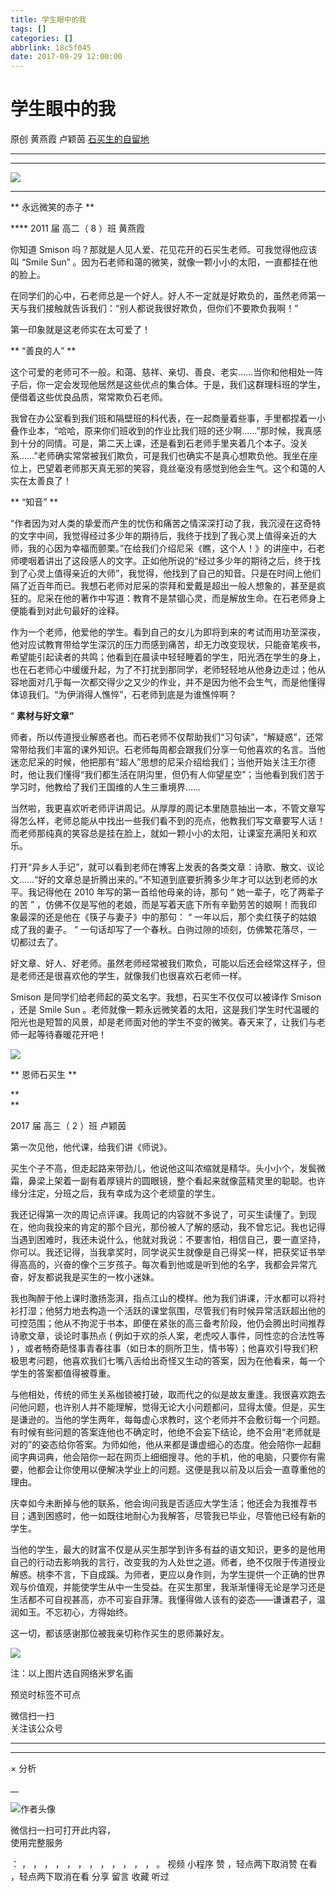 ```yaml
---
title: 学生眼中的我
tags: []
categories: []
abbrlink: 18c5f045
date: 2017-09-29 12:00:00
---
```


#  学生眼中的我

原创  黄燕霞 卢颖茵  [ 石买生的自留地 ](javascript:void\(0\);)

__ _ _ _ _

** **

![](20170929学生眼中的我/img1.jpg)

** **  

** 永远微笑的赤子  **

**** 2011  届  高二（  8  ）班  黄燕霞

你知道  Smison  吗？那就是人见人爱、花见花开的石买生老师。可我觉得他应该叫  “Smile Sun”
。因为石老师和蔼的微笑，就像一颗小小的太阳，一直都挂在他的脸上。

在同学们的心中，石老师总是一个好人。好人不一定就是好欺负的，虽然老师第一天与我们接触就告诉我们：“别人都说我很好欺负，但你们不要欺负我啊！”

第一印象就是这老师实在太可爱了！

** “善良的人”  **

这个可爱的老师可不一般。和蔼、慈祥、亲切、善良、老实……当你和他相处一阵子后，你一定会发现他居然是这些优点的集合体。于是，我们这群理科班的学生，便借着这些优良品质，常常欺负石老师。

我曾在办公室看到我们班和隔壁班的科代表，在一起商量着些事，手里都捏着一小叠作业本，“哈哈，原来你们班收到的作业比我们班的还少啊……”那时候，我真感到十分的同情。可是，第二天上课，还是看到石老师手里夹着几个本子。没关系……”老师确实常常被我们欺负，可是我们也确实不是真心想欺负他。我坐在座位上，巴望着老师那天真无邪的笑容，竟丝毫没有感觉到他会生气。这个和蔼的人实在太善良了！

** “知音”  **

“作者因为对人类的挚爱而产生的忧伤和痛苦之情深深打动了我，我沉浸在这奇特的文字中间，我觉得经过多少年的期待后，我终于找到了我心灵上值得亲近的大师，我的心因为幸福而颤栗。”在给我们介绍尼采《瞧，这个人！》的讲座中，石老师哽咽着讲出了这段感人的文字。正如他所说的“经过多少年的期待之后，终于找到了心灵上值得亲近的大师”，我觉得，他找到了自己的知音。只是在时间上他们隔了近百年而已。我想石老师对尼采的崇拜和爱戴是超出一般人想象的，甚至是疯狂的。尼采在他的著作中写道：教育不是禁锢心灵，而是解放生命。在石老师身上便能看到对此句最好的诠释。

作为一个老师，他爱他的学生。看到自己的女儿为即将到来的考试而用功至深夜，他对应试教育带给学生深沉的压力而感到痛苦，却无力改变现状，只能奋笔疾书，希望能引起读者的共鸣；他看到在晨读中轻轻睡着的学生，阳光洒在学生的身上，也在石老师心中缓缓升起，为了不打扰到那同学，老师轻轻地从他身边走过；他从容地面对几乎每一次都交得少之又少的作业，并不是因为他不会生气，而是他懂得体谅我们。“为伊消得人憔悴”，石老师到底是为谁憔悴啊？

“ **素材与好文章”**

师者，所以传道授业解惑者也。而石老师不仅帮助我们“习句读”，“解疑惑”，还常常带给我们丰富的课外知识。石老师每周都会跟我们分享一句他喜欢的名言。当他迷恋尼采的时候，他把那有“超人”思想的尼采介绍给我们；当他开始关注王尔德时，他让我们懂得“我们都生活在阴沟里，但仍有人仰望星空”；当他看到我们苦于学习时，他教给了我们王国维的人生三重境界……

当然啦，我更喜欢听老师评讲周记。从厚厚的周记本里随意抽出一本，不管文章写得怎么样，老师总能从中找出一些我们看不到的亮点，他教我们写文章要写人话！而老师那纯真的笑容总是挂在脸上，就如一颗小小的太阳，让课室充满阳关和欢乐。

打开“异乡人手记”，就可以看到老师在博客上发表的各类文章：诗歌、散文、议论文……“好的文章总是折腾出来的。”不知道到底要折腾多少年才可以达到老师的水平。我记得他在
2010  年写的第一首给他母亲的诗，那句  “  她一辈子，吃了两辈子的苦  ”
，仿佛不仅是写他的老娘，而是写着天底下所有辛勤劳苦的娘啊！而我印象最深的还是他在《筷子与妻子》中的那句：  “  一年以后，那个卖红筷子的姑娘成了我的妻子。
”  一句话却写了一个春秋。白驹过隙的顷刻，仿佛繁花落尽，一切都过去了。

好文章、好人、好老师。虽然老师经常被我们欺负，可能以后还会经常这样子，但是老师还是很喜欢他的学生，就像我们也很喜欢石老师一样。

Smison  是同学们给老师起的英文名字。我想，石买生不仅仅可以被译作  Smison  ，还是  Smile Sun
。老师就像一颗永远微笑着的太阳，这是我们学生时代温暖的阳光也是短暂的风景，却是老师面对他的学生不变的微笑。春天来了，让我们与老师一起等待春暖花开吧！

![](20170929学生眼中的我/img2.jpg)

** 恩师石买生  **

**  
**

2017  届  高三（  2  ）班  卢颖茵

第一次见他，他代课，给我们讲《师说》。

买生个子不高，但走起路来带劲儿，他说他这叫浓缩就是精华。头小小个，发鬓微霜，鼻梁上架着一副有着厚镜片的圆眼镜，整个看起来就像蓝精灵里的聪聪。也许缘分注定，分班之后，我有幸成为这个老顽童的学生。

我还记得第一次的周记点评课。我周记的内容就不多说了，可买生读懂了。到现在，他向我投来的肯定的那个目光，那份被人了解的感动，我不曾忘记。我也记得当遇到困难时，我还未说什么，他就对我说：不要害怕，相信自己，要一直坚持，你可以。我还记得，当我拿奖时，同学说买生就像是自己得奖一样，把获奖证书举得高高的，兴奋的像个三岁孩子。每次看到他或是听到他的名字，我都会异常亢奋，好友都说我是买生的一枚小迷妹。

我也陶醉于他上课时激扬澎湃，指点江山的模样。他为我们讲课，汗水都可以将衬衫打湿；他努力地去构造一个活跃的课堂氛围，尽管我们有时候异常活跃超出他的可控范围；他从不拘泥于书本，即便在紧张的高三备考阶段，他仍会腾出时间推荐诗歌文章，谈论时事热点
(  例如于欢的杀人案，老虎咬人事件，同性恋的合法性等  )
，或者畅奇葩怪事青春往事（如日本的厕所卫生，情书等）；他喜欢引导我们积极思考问题，他喜欢我们七嘴八舌给出奇怪又生动的答案，因为在他看来，每一个学生的答案都值得被尊重。

与他相处，传统的师生关系枷锁被打破，取而代之的似是故友重逢。我很喜欢跑去问他问题，也许别人并不能理解，觉得无论大小问题都问，显得太傻。但是，买生是谦逊的。当他的学生两年，每每虚心求教时，这个老师并不会敷衍每一个问题。有时候有些问题的答案连他也不确定时，他绝不会妄下结论，绝不会用“老师就是对的”的姿态给你答案。为师如他，他从来都是谦虚细心的态度。他会陪你一起翻阅字典词典，他会陪你一起在网页上细细搜寻。他的手机，他的电脑，只要你有需要，他都会让你使用以便解决学业上的问题。这便是我以前及以后会一直尊重他的理由。

庆幸如今未断掉与他的联系，他会询问我是否适应大学生活；他还会为我推荐书目；遇到困惑时，他一如既往地耐心为我解答，尽管我已毕业，尽管他已经有新的学生。

当他的学生，最大的财富不仅是从买生那学到许多有益的语文知识，更多的是他用自己的行动去影响我的言行，改变我的为人处世之道。师者，绝不仅限于传道授业解惑。桃李不言，下自成蹊。为师者，更应以身作则，为学生提供一个正确的世界观与价值观，并能使学生从中一生受益。在买生那里，我渐渐懂得无论是学习还是生活都不可自视甚高，亦不可妄自菲薄。我懂得做人该有的姿态——谦谦君子，温润如玉。不忘初心，方得始终。

这一切，都该感谢那位被我亲切称作买生的恩师兼好友。

![](shared/img3.jpg)

注：以上图片选自网络米罗名画  

  

预览时标签不可点

微信扫一扫  
关注该公众号





****



****



×  分析

__

![作者头像](shared/img1.png)

微信扫一扫可打开此内容，  
使用完整服务

：  ，  ，  ，  ，  ，  ，  ，  ，  ，  ，  ，  ，  。  视频  小程序  赞  ，轻点两下取消赞  在看  ，轻点两下取消在看
分享  留言  收藏  听过


